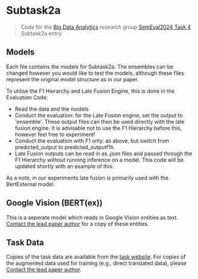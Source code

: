 # Subtask2a
> Code for the [Big Data Analytics](https://bda-hull.github.io/) research group [SemEval2024 Task 4](https://propaganda.math.unipd.it/semeval2024task4/index.html) Subtask2a entry.


## Models
Each file contains the models for Subtask2a. The ensembles can be changed however you would like to test the models, although these files represent the original model structure as in our paper.

To utilise the F1 Hierarchy and Late Fusion Engine, this is done in the Evaluation Code:
- Read the data and the models
- Conduct the evaluation: for the Late Fusion engine, set the output to 'ensemble'. These output files can then be used directly with the late fusion engine. It is advisable not to use the F1 Hierarchy before this, however feel free to experiment!
- Conduct the evaluation with F1 only: as above, but switch from predicted_output to predicted_outputf1h.
- Late Fusion outputs can be read in as .json files and passed through the F1 Hierarchy without running inference on a model. This code will be updated shortly with an example of this.

As a note, in our experiments late fusion is primarily used with the BertExternal model.

## Google Vision (BERT(ex))
This is a seperate model which reads in Google Vision entities as text. [Contact the lead paper author](v.sherratt-2020@hull.ac.uk) for a copy of these entities.

## Task Data
Copies of the task data are available from the [task website](https://propaganda.math.unipd.it/semeval2024task4). For copies of the augmented data used for training (e.g., direct translated data), please [Contact the lead paper author](v.sherratt-2020@hull.ac.uk).

